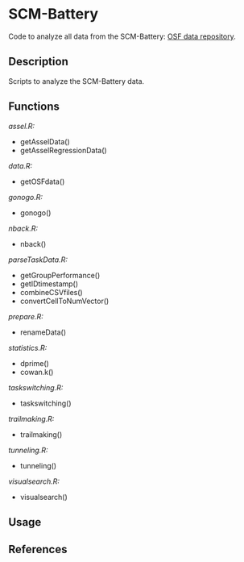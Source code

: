 # SCM-Battery
Code to analyze all data from the SCM-Battery: [OSF data repository](https://osf.io/q8kda/).

## Description

Scripts to analyze the SCM-Battery data. 

## Functions

*assel.R:*
- getAsselData()
- getAsselRegressionData()

*data.R:*
- getOSFdata()

*gonogo.R:*
- gonogo()

*nback.R:*
- nback()

*parseTaskData.R:*
- getGroupPerformance()
- getIDtimestamp()
- combineCSVfiles()
- convertCellToNumVector()

*prepare.R:*
- renameData()

*statistics.R:*
- dprime()
- cowan.k()

*taskswitching.R:*
- taskswitching()

*trailmaking.R:*
- trailmaking()

*tunneling.R:*
- tunneling()

*visualsearch.R:*
- visualsearch()

## Usage

## References
